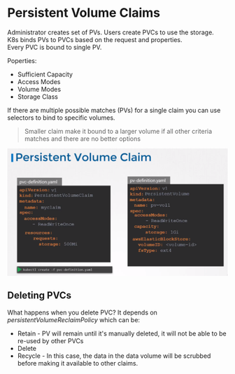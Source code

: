 # Persistent Volume Claims

Administrator creates set of PVs. Users create PVCs to use the storage.  
K8s binds PVs to PVCs based on the request and properties.  
Every PVC is bound to single PV.

Poperties:
* Sufficient Capacity
* Access Modes
* Volume Modes
* Storage Class

If there are multiple possible matches (PVs) for a single claim you can use selectors to bind to specific volumes.

> Smaller claim make it bound to a larger volume if all other criteria matches and there are no better options

![pvc](../images/39_pvc.png)

## Deleting PVCs

What happens when you delete PVC? It depends on _persistentVolumeReclaimPolicy_ which can be:
* Retain - PV will remain until it's manually deleted, it will not be able to be re-used by other PVCs
* Delete
* Recycle - In this case, the data in the data volume will be scrubbed before making it available to other claims.